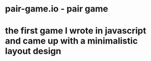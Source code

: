 # pair-game.io - pair game
# the first game I wrote in javascript and came up with a minimalistic layout design
